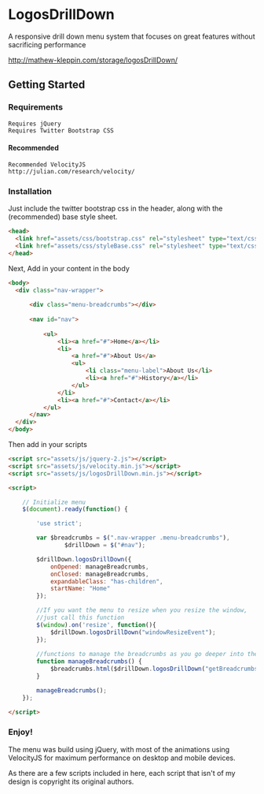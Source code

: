 LogosDrillDown
==============

A responsive drill down menu system that focuses on great features without sacrificing performance

http://mathew-kleppin.com/storage/logosDrillDown/

## Getting Started

### Requirements

```
Requires jQuery
Requires Twitter Bootstrap CSS
```

#### Recommended

```
Recommended VelocityJS
http://julian.com/research/velocity/
```

### Installation

Just include the twitter bootstrap css in the header, along with the (recommended) base style sheet.

```html
<head>
  <link href="assets/css/bootstrap.css" rel="stylesheet" type="text/css">
  <link href="assets/css/styleBase.css" rel="stylesheet" type="text/css">
</head>
```

Next, Add in your content in the body

```html
<body>
  <div class="nav-wrapper">
  
      <div class="menu-breadcrumbs"></div>
  
      <nav id="nav">
  
          <ul>
              <li><a href="#">Home</a></li>
              <li>
                  <a href="#">About Us</a>
                  <ul>
                      <li class="menu-label">About Us</li>
                      <li><a href="#">History</a></li>
                  </ul>
              </li>
              <li><a href="#">Contact</a></li>
          </ul>
      </nav>
  </div>
</body>
```

Then add in your scripts

```html
<script src="assets/js/jquery-2.js"></script>
<script src="assets/js/velocity.min.js"></script>
<script src="assets/js/logosDrillDown.min.js"></script>

<script>

    // Initialize menu
    $(document).ready(function() {

        'use strict';

        var $breadcrumbs = $(".nav-wrapper .menu-breadcrumbs"),
                $drillDown = $("#nav");

        $drillDown.logosDrillDown({
            onOpened: manageBreadcrumbs,
            onClosed: manageBreadcrumbs,
            expandableClass: "has-children",
            startName: "Home"
        });

        //If you want the menu to resize when you resize the window,
        //just call this function
        $(window).on('resize', function(){
            $drillDown.logosDrillDown("windowResizeEvent");
        });
        
        //functions to manage the breadcrumbs as you go deeper into the menu
        function manageBreadcrumbs() {
            $breadcrumbs.html($drillDown.logosDrillDown("getBreadcrumbsFormatted"));
        }

        manageBreadcrumbs();
    });

</script>
```

### Enjoy!

The menu was build using jQuery, with most of the animations using VelocityJS for maximum performance on desktop and mobile devices.

As there are a few scripts included in here, each script that isn't of my design is copyright its original authors.
